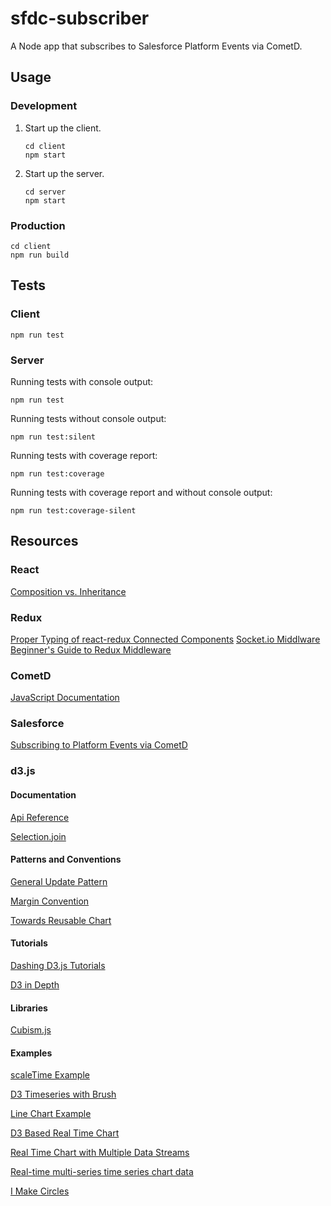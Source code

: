 # sfdc-subscriber

A Node app that subscribes to Salesforce Platform Events via CometD.

## Usage

### Development

1. Start up the client.
    ```
    cd client
    npm start
    ```
2. Start up the server.
    ```
    cd server
    npm start
    ```
### Production

```
cd client
npm run build
```



## Tests

### Client

```
npm run test
```

### Server

Running tests with console output:

```
npm run test
```

Running tests without console output:

```
npm run test:silent
```

Running tests with coverage report:

```
npm run test:coverage
```

Running tests with coverage report and without console output:

```
npm run test:coverage-silent
```

## Resources

### React

[Composition vs. Inheritance](https://reactjs.org/docs/composition-vs-inheritance.html)

### Redux
[Proper Typing of react-redux Connected Components](https://medium.com/knerd/typescript-tips-series-proper-typing-of-react-redux-connected-components-eda058b6727d)
[Socket.io Middlware](http://nmajor.com/posts/using-socket-io-with-redux-websocket-redux-middleware)
[Beginner's Guide to Redux Middleware](https://www.codementor.io/vkarpov/beginner-s-guide-to-redux-middleware-du107uyud)

### CometD

[JavaScript Documentation](https://docs.cometd.org/current4/reference/#_javascript)

### Salesforce

[Subscribing to Platform Events via CometD](https://developer.salesforce.com/docs/atlas.en-us.platform_events.meta/platform_events/platform_events_subscribe_cometd.htm)

### d3.js

#### Documentation

[Api Reference](https://github.com/d3/d3/blob/master/API.md)

[Selection.join](https://observablehq.com/@d3/selection-join)

#### Patterns and Conventions

[General Update Pattern](https://bl.ocks.org/mbostock/3808218)

[Margin Convention](https://bl.ocks.org/mbostock/3019563)

[Towards Reusable Chart](https://bost.ocks.org/mike/chart/)

#### Tutorials

[Dashing D3.js Tutorials](https://www.dashingd3js.com/table-of-contents)

[D3 in Depth](https://www.d3indepth.com/)

#### Libraries

[Cubism.js](http://square.github.io/cubism/)

#### Examples

[scaleTime Example](https://bl.ocks.org/d3indepth/8948c9936c71e63ef2647bc4cc2ebf78)

[D3 Timeseries with Brush](http://mlvl.github.io/timeseries/)

[Line Chart Example](https://bl.ocks.org/gordlea/27370d1eea8464b04538e6d8ced39e89)

[D3 Based Real Time Chart](https://bl.ocks.org/boeric/3b57a788a4b96e1af211)

[Real Time Chart with Multiple Data Streams](https://bl.ocks.org/boeric/6a83de20f780b42fadb9)

[Real-time multi-series time series chart data](http://bl.ocks.org/simenbrekken/6634070)

[I Make Circles](https://bl.ocks.org/mbostock/ad550c9d6d156ac726b45f48fa6ff2c7)
